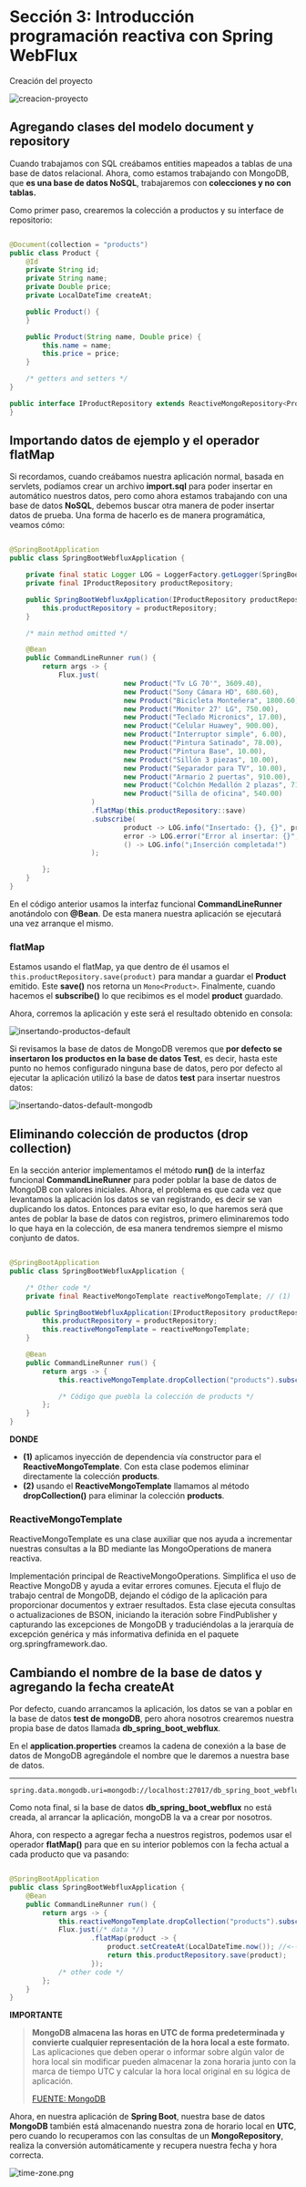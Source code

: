 # Sección 3: Introducción programación reactiva con Spring WebFlux

Creación del proyecto

![creacion-proyecto](./assets/creacion-proyecto.png)

## Agregando clases del modelo document y repository

Cuando trabajamos con SQL creábamos entities mapeados a tablas de una base de datos relacional. Ahora, como estamos
trabajando con MongoDB, que **es una base de datos NoSQL**, trabajaremos con **colecciones y no con tablas.**

Como primer paso, crearemos la colección a productos y su interface de repositorio:

````java

@Document(collection = "products")
public class Product {
    @Id
    private String id;
    private String name;
    private Double price;
    private LocalDateTime createAt;

    public Product() {
    }

    public Product(String name, Double price) {
        this.name = name;
        this.price = price;
    }

    /* getters and setters */
}
````

````java
public interface IProductRepository extends ReactiveMongoRepository<Product, String> {
}
````

## Importando datos de ejemplo y el operador flatMap

Si recordamos, cuando creábamos nuestra aplicación normal, basada en servlets, podíamos crear un archivo **import.sql**
para poder insertar en automático nuestros datos, pero como ahora estamos trabajando con una base de datos **NoSQL**,
debemos buscar otra manera de poder insertar datos de prueba. Una forma de hacerlo es de manera programática, veamos
cómo:

````java

@SpringBootApplication
public class SpringBootWebfluxApplication {

    private final static Logger LOG = LoggerFactory.getLogger(SpringBootWebfluxApplication.class);
    private final IProductRepository productRepository;

    public SpringBootWebfluxApplication(IProductRepository productRepository) {
        this.productRepository = productRepository;
    }

    /* main method omitted */

    @Bean
    public CommandLineRunner run() {
        return args -> {
            Flux.just(
                            new Product("Tv LG 70'", 3609.40),
                            new Product("Sony Cámara HD", 680.60),
                            new Product("Bicicleta Monteñera", 1800.60),
                            new Product("Monitor 27' LG", 750.00),
                            new Product("Teclado Micronics", 17.00),
                            new Product("Celular Huawey", 900.00),
                            new Product("Interruptor simple", 6.00),
                            new Product("Pintura Satinado", 78.00),
                            new Product("Pintura Base", 10.00),
                            new Product("Sillón 3 piezas", 10.00),
                            new Product("Separador para TV", 10.00),
                            new Product("Armario 2 puertas", 910.00),
                            new Product("Colchón Medallón 2 plazas", 710.00),
                            new Product("Silla de oficina", 540.00)
                    )
                    .flatMap(this.productRepository::save)
                    .subscribe(
                            product -> LOG.info("Insertado: {}, {}", product.getId(), product.getName()),
                            error -> LOG.error("Error al insertar: {}", error.getMessage()),
                            () -> LOG.info("¡Inserción completada!")
                    );

        };
    }
}
````

En el código anterior usamos la interfaz funcional **CommandLineRunner** anotándolo con **@Bean**. De esta manera
nuestra aplicación se ejecutará una vez arranque el mismo.

### flatMap

Estamos usando el flatMap, ya que dentro de él usamos el ``this.productRepository.save(product)`` para mandar a guardar
el **Product** emitido. Este **save()** nos retorna un ``Mono<Product>``. Finalmente, cuando hacemos el **subscribe()**
lo que recibimos es el model **product** guardado.

Ahora, corremos la aplicación y este será el resultado obtenido en consola:

![insertando-productos-default](./assets/insertando-productos-default.png)

Si revisamos la base de datos de MongoDB veremos que **por defecto se insertaron los productos en la base de datos
Test**, es decir, hasta este punto no hemos configurado ninguna base de datos, pero por defecto al ejecutar la
aplicación utilizó la base de datos **test** para insertar nuestros datos:

![insertando-datos-default-mongodb](./assets/insertando-datos-default-mongodb.png)

## Eliminando colección de productos (drop collection)

En la sección anterior implementamos el método **run()** de la interfaz funcional **CommandLineRunner** para poder
poblar la base de datos de MongoDB con valores iniciales. Ahora, el problema es que cada vez que levantamos la
aplicación los datos se van registrando, es decir se van duplicando los datos. Entonces para evitar eso,
lo que haremos será que antes de poblar la base de datos con registros, primero eliminaremos todo lo que haya en la
colección, de esa manera tendremos siempre el mismo conjunto de datos.

````java

@SpringBootApplication
public class SpringBootWebfluxApplication {

    /* Other code */
    private final ReactiveMongoTemplate reactiveMongoTemplate; // (1)

    public SpringBootWebfluxApplication(IProductRepository productRepository, ReactiveMongoTemplate reactiveMongoTemplate) {
        this.productRepository = productRepository;
        this.reactiveMongoTemplate = reactiveMongoTemplate;
    }

    @Bean
    public CommandLineRunner run() {
        return args -> {
            this.reactiveMongoTemplate.dropCollection("products").subscribe(); // (2)

            /* Código que puebla la colección de products */
        };
    }
}
````

**DONDE**

- **(1)** aplicamos inyección de dependencia vía constructor para el **ReactiveMongoTemplate**. Con esta clase podemos
  eliminar directamente la colección **products**.
- **(2)** usando el **ReactiveMongoTemplate** llamamos al método **dropCollection()** para eliminar la colección
  **products**.

### ReactiveMongoTemplate

ReactiveMongoTemplate es una clase auxiliar que nos ayuda a incrementar nuestras consultas a la BD mediante las
MongoOperations de manera reactiva.

Implementación principal de ReactiveMongoOperations. Simplifica el uso de Reactive MongoDB y ayuda a evitar errores
comunes. Ejecuta el flujo de trabajo central de MongoDB, dejando el código de la aplicación para proporcionar documentos
y extraer resultados. Esta clase ejecuta consultas o actualizaciones de BSON, iniciando la iteración sobre FindPublisher
y capturando las excepciones de MongoDB y traduciéndolas a la jerarquía de excepción genérica y más informativa definida
en el paquete org.springframework.dao.

## Cambiando el nombre de la base de datos y agregando la fecha createAt

Por defecto, cuando arrancamos la aplicación, los datos se van a poblar en la base de datos **test de mongoDB**, pero
ahora nosotros crearemos nuestra propia base de datos llamada **db_spring_boot_webflux**.

En el **application.properties** creamos la cadena de conexión a la base de datos de MongoDB agregándole el nombre que
le daremos a nuestra base de datos.
****

````properties
spring.data.mongodb.uri=mongodb://localhost:27017/db_spring_boot_webflux
````

Como nota final, si la base de datos **db_spring_boot_webflux** no está creada, al arrancar la aplicación, mongoDB
la va a crear por nosotros.

Ahora, con respecto a agregar fecha a nuestros registros, podemos usar el operador **flatMap()** para que en su interior
poblemos con la fecha actual a cada producto que va pasando:

````java

@SpringBootApplication
public class SpringBootWebfluxApplication {
    @Bean
    public CommandLineRunner run() {
        return args -> {
            this.reactiveMongoTemplate.dropCollection("products").subscribe();
            Flux.just(/* data */)
                    .flatMap(product -> {
                        product.setCreateAt(LocalDateTime.now()); //<-- asignando fecha actual a cada producto
                        return this.productRepository.save(product);
                    });
            /* other code */
        };
    }
}
````

**IMPORTANTE**

> **MongoDB almacena las horas en UTC de forma predeterminada y convierte cualquier representación de la hora local a
> este formato.** Las aplicaciones que deben operar o informar sobre algún valor de hora local sin modificar pueden
> almacenar la zona horaria junto con la marca de tiempo UTC y calcular la hora local original en su lógica de
> aplicación.
>
> [FUENTE: MongoDB](https://www.mongodb.com/docs/manual/tutorial/model-iot-data/)

Ahora, en nuestra aplicación de **Spring Boot**, nuestra base de datos **MongoDB** también está almacenando nuestra zona
de horario local en **UTC**, pero cuando lo recuperamos con las consultas de un **MongoRepository**, realiza la
conversión automáticamente y recupera nuestra fecha y hora correcta.

![time-zone.png](./assets/time-zone.png)

